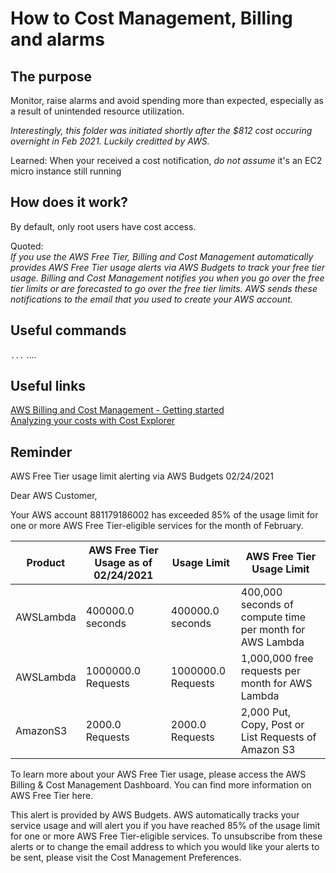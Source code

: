 # How to Cost Management, Billing and alarms

## The purpose
Monitor, raise alarms and avoid spending more than expected, especially as a result of unintended resource utilization.

*Interestingly, this folder was initiated shortly after the $812 cost occuring overnight in Feb 2021. Luckily creditted by AWS.* 

Learned: When your received a cost notification, *do not assume* it's an EC2 micro instance still running 


## How does it work?
By default, only root users have cost access.

Quoted:  
*If you use the AWS Free Tier, Billing and Cost Management automatically provides AWS Free Tier usage alerts via AWS Budgets to track your free tier usage. Billing and Cost Management notifies you when you go over the free tier limits or are forecasted to go over the free tier limits. AWS sends these notifications to the email that you used to create your AWS account.* 

## Useful commands
`...`  ....  

## Useful links
[AWS Billing and Cost Management - Getting started](https://docs.aws.amazon.com/awsaccountbilling/latest/aboutv2/billing-getting-started.html)  
[Analyzing your costs with Cost Explorer](https://docs.aws.amazon.com/awsaccountbilling/latest/aboutv2/ce-what-is.html)  



## Reminder

AWS Free Tier usage limit alerting via AWS Budgets 	02/24/2021

Dear AWS Customer,

Your AWS account 881179186002 has exceeded 85% of the usage limit for one or more AWS Free Tier-eligible services for the month of February.

|Product 	|AWS Free Tier Usage as of 02/24/2021 | Usage Limit      |AWS Free Tier Usage Limit                                |
|---------|-------------------------------------|------------------|---------------------------------------------------------|
|AWSLambda|400000.0 seconds 	                  |400000.0 seconds  |400,000 seconds of compute time per month for AWS Lambda |
|AWSLambda|1000000.0 Requests 	                |1000000.0 Requests|1,000,000 free requests per month for AWS Lambda         |
|AmazonS3 |2000.0 Requests 	                    |2000.0 Requests 	 |2,000 Put, Copy, Post or List Requests of Amazon S3      |

To learn more about your AWS Free Tier usage, please access the AWS Billing & Cost Management Dashboard. You can find more information on AWS Free Tier here.

This alert is provided by AWS Budgets. AWS automatically tracks your service usage and will alert you if you have reached 85% of the usage limit for one or more AWS Free Tier-eligible services. To unsubscribe from these alerts or to change the email address to which you would like your alerts to be sent, please visit the Cost Management Preferences.

